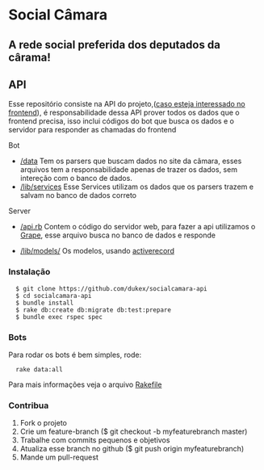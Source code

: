# Social Câmara
## A rede social preferida dos deputados da cârama!

## API

Esse repositório consiste na API do projeto,([caso esteja interessado no frontend](https://github.com/dukex/socialcamara-site)), é responsabilidade dessa API prover todos os dados que o frontend precisa, isso inclui códigos do bot que busca os dados e o servidor para responder as chamadas do frontend


Bot

* [/data](https://github.com/dukex/socialcamara-api/tree/master/data) Tem os parsers que buscam dados no site da câmara, esses arquivos tem a responsabilidade apenas de trazer os dados, sem intereção com o banco de dados.
* [/lib/services](https://github.com/dukex/socialcamara-api/tree/master/lib/services) Esse Services utilizam os dados que os parsers trazem e salvam no banco de dados correto

Server

* [/api.rb](https://github.com/dukex/socialcamara-api/blob/master/api.rb) Contem o código do servidor web, para fazer a api utilizamos o [Grape](https://github.com/intridea/grape), esse arquivo busca no banco de dados e responde

* [/lib/models/](https://github.com/dukex/socialcamara-api/tree/master/lib/models) Os modelos, usando [activerecord](http://api.rubyonrails.org/classes/ActiveRecord/Base.html)


### Instalação

```
  $ git clone https://github.com/dukex/socialcamara-api
  $ cd socialcamara-api
  $ bundle install
  $ rake db:create db:migrate db:test:prepare
  $ bundle exec rspec spec
```

### Bots

Para rodar os bots é bem simples, rode:

```
  rake data:all
```

Para mais informações veja o arquivo [Rakefile](https://github.com/dukex/socialcamara-api/blob/master/Rakefile#L7-L33)


### Contribua

1. Fork o projeto
2. Crie um feature-branch ($ git checkout -b myfeaturebranch master)
3. Trabalhe com commits pequenos e objetivos
4. Atualiza esse branch no github ($ git push origin myfeaturebranch)
5. Mande um pull-request
